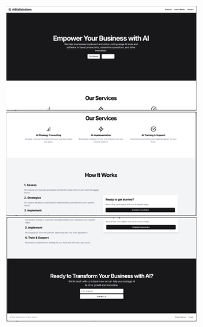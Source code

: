 <div align="center">
  <img src="./generated1.png"/>
</div>
<div align="center">
  <img src="./generated2.png"/>
</div>
<div align="center">
  <img src="./generated3.png"/>
</div>